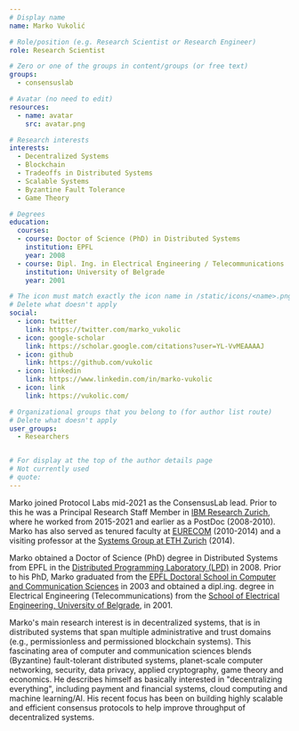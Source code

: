 ```yaml
---
# Display name
name: Marko Vukolić

# Role/position (e.g. Research Scientist or Research Engineer)
role: Research Scientist

# Zero or one of the groups in content/groups (or free text)
groups:
  - consensuslab

# Avatar (no need to edit)
resources:
  - name: avatar
    src: avatar.png

# Research interests
interests:
  - Decentralized Systems
  - Blockchain
  - Tradeoffs in Distributed Systems
  - Scalable Systems
  - Byzantine Fault Tolerance
  - Game Theory

# Degrees
education:
  courses:
  - course: Doctor of Science (PhD) in Distributed Systems
    institution: EPFL
    year: 2008
  - course: Dipl. Ing. in Electrical Engineering / Telecommunications
    institution: University of Belgrade
    year: 2001

# The icon must match exactly the icon name in /static/icons/<name>.png
# Delete what doesn't apply
social:
  - icon: twitter
    link: https://twitter.com/marko_vukolic
  - icon: google-scholar
    link: https://scholar.google.com/citations?user=YL-VvMEAAAAJ
  - icon: github
    link: https://github.com/vukolic
  - icon: linkedin
    link: https://www.linkedin.com/in/marko-vukolic
  - icon: link
    link: https://vukolic.com/    

# Organizational groups that you belong to (for author list route)
# Delete what doesn't apply
user_groups:
  - Researchers


# For display at the top of the author details page
# Not currently used
# quote:
---
```


Marko joined Protocol Labs mid-2021 as the ConsensusLab lead. Prior to this he was a Principal Research Staff Member in [IBM Research Zurich](https://www.zurich.ibm.com/), where he worked from 2015-2021 and earlier as a PostDoc (2008-2010). Marko has also served as  tenured faculty at [EURECOM](https://www.eurecom.fr/) (2010-2014) and a visiting professor at the [Systems Group at ETH Zurich](https://systems.ethz.ch/) (2014).

Marko obtained a Doctor of Science (PhD) degree in Distributed Systems from EPFL in the [Distributed Programming Laboratory (LPD)](https://dcl.epfl.ch/site/) in 2008. Prior to his PhD, Marko graduated from the [EPFL Doctoral School in Computer and Communication Sciences](https://www.epfl.ch/schools/ic/) in 2003 and obtained a dipl.ing. degree in Electrical Engineering (Telecommunications) from the [School of Electrical Engineering, University of Belgrade](https://www.etf.bg.ac.rs/), in 2001.

Marko's main research interest is in decentralized systems, that is in distributed systems that span multiple administrative and trust domains (e.g., permissionless and permissioned blockchain systems). This fascinating area of computer and communication sciences blends (Byzantine) fault-tolerant distributed systems, planet-scale computer networking, security, data privacy, applied cryptography, game theory and economics. He describes himself as basically interested in "decentralizing everything", including payment and financial systems, cloud computing and machine learning/AI. His recent focus has been on building highly scalable and efficient consensus protocols to help improve throughput of decentralized systems.
